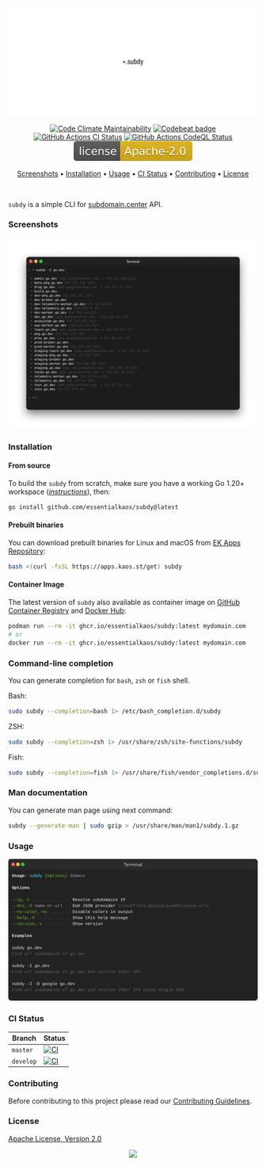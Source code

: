 <p align="center"><a href="#readme"><img src=".github/images/card.svg"/></a></p>

<p align="center">
  <a href="https://kaos.sh/l/subdy"><img src="https://kaos.sh/l/395df260d03eaa6c8a31.svg" alt="Code Climate Maintainability" /></a>
  <a href="https://kaos.sh/b/subdy"><img src="https://kaos.sh/b/ad36c313-9009-4abe-97d6-7c1f0de39794.svg" alt="Codebeat badge" /></a>
  <a href="https://kaos.sh/w/subdy/ci"><img src="https://kaos.sh/w/subdy/ci.svg" alt="GitHub Actions CI Status" /></a>
  <a href="https://kaos.sh/w/subdy/codeql"><img src="https://kaos.sh/w/subdy/codeql.svg" alt="GitHub Actions CodeQL Status" /></a>
  <a href="#license"><img src=".github/images/license.svg"/></a>
</p>

<p align="center"><a href="#screenshots">Screenshots</a> • <a href="#installation">Installation</a> • <a href="#usage">Usage</a> • <a href="#ci-status">CI Status</a> • <a href="#contributing">Contributing</a> • <a href="#license">License</a></p>

<br/>

`subdy` is a simple CLI for [subdomain.center](https://www.subdomain.center) API.

### Screenshots

<p align="center">
  <img src=".github/images/subdy.png" alt="subdy preview">
</p>

### Installation

#### From source

To build the `subdy` from scratch, make sure you have a working Go 1.20+ workspace (_[instructions](https://go.dev/doc/install)_), then:

```bash
go install github.com/essentialkaos/subdy@latest
```

#### Prebuilt binaries

You can download prebuilt binaries for Linux and macOS from [EK Apps Repository](https://apps.kaos.st/subdy/latest):

```bash
bash <(curl -fsSL https://apps.kaos.st/get) subdy
```

#### Container Image

The latest version of `subdy` also available as container image on [GitHub Container Registry](https://kaos.sh/p/subdy) and [Docker Hub](https://kaos.sh/d/subdy):

```bash
podman run --rm -it ghcr.io/essentialkaos/subdy:latest mydomain.com
# or
docker run --rm -it ghcr.io/essentialkaos/subdy:latest mydomain.com
```

### Command-line completion

You can generate completion for `bash`, `zsh` or `fish` shell.

Bash:
```bash
sudo subdy --completion=bash 1> /etc/bash_completion.d/subdy
```

ZSH:
```bash
sudo subdy --completion=zsh 1> /usr/share/zsh/site-functions/subdy
```

Fish:
```bash
sudo subdy --completion=fish 1> /usr/share/fish/vendor_completions.d/subdy.fish
```

### Man documentation

You can generate man page using next command:

```bash
subdy --generate-man | sudo gzip > /usr/share/man/man1/subdy.1.gz
```

### Usage

<img src=".github/images/usage.svg" />

### CI Status

| Branch | Status |
|--------|----------|
| `master` | [![CI](https://kaos.sh/w/subdy/ci.svg?branch=master)](https://kaos.sh/w/subdy/ci?query=branch:master) |
| `develop` | [![CI](https://kaos.sh/w/subdy/ci.svg?branch=develop)](https://kaos.sh/w/subdy/ci?query=branch:develop) |

### Contributing

Before contributing to this project please read our [Contributing Guidelines](https://github.com/essentialkaos/contributing-guidelines#contributing-guidelines).

### License

[Apache License, Version 2.0](http://www.apache.org/licenses/LICENSE-2.0)

<p align="center"><a href="https://essentialkaos.com"><img src="https://gh.kaos.st/ekgh.svg"/></a></p>
